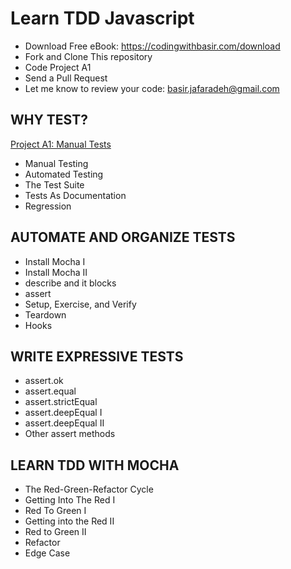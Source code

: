 # Learn TDD Javascript

- Download Free eBook: https://codingwithbasir.com/download
- Fork and Clone This repository
- Code Project A1
- Send a Pull Request
- Let me know to review your code: [basir.jafaradeh@gmail.com](mailto:basir.jafaradeh@gmail.com)

## WHY TEST?

[Project A1: Manual Tests](project-tdd-javascript-a1-manual-tests)

- Manual Testing
- Automated Testing
- The Test Suite
- Tests As Documentation
- Regression

## AUTOMATE AND ORGANIZE TESTS

- Install Mocha I
- Install Mocha II
- describe and it blocks
- assert
- Setup, Exercise, and Verify
- Teardown
- Hooks

## WRITE EXPRESSIVE TESTS

- assert.ok
- assert.equal
- assert.strictEqual
- assert.deepEqual I
- assert.deepEqual II
- Other assert methods

## LEARN TDD WITH MOCHA

- The Red-Green-Refactor Cycle
- Getting Into The Red I
- Red To Green I
- Getting into the Red II
- Red to Green II
- Refactor
- Edge Case

